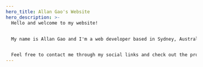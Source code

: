 ```yaml
---
hero_title: Allan Gao's Website
hero_description: >-
  Hello and welcome to my website!


  My name is Allan Gao and I'm a web developer based in Sydney, Australia. I am passionate about all things Javascript/React and strive to build quality applications for any client.


  Feel free to contact me through my social links and check out the projects that I've worked on.
---
```

